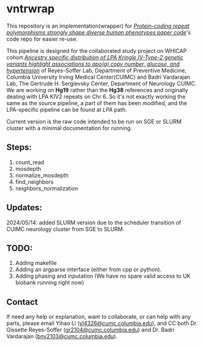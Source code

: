 # vntrwrap

This repository is an implementation(wrapper) for [*Protein-coding repeat polymorphisms strongly shape diverse human phenotypes paper code*](https://www.science.org/doi/10.1126/science.abg8289)'s code repo for easier re-use.

This pipeline is designed for the collaborated study project on WHICAP cohort *[Ancestry specific distribution of LPA Kringle IV-Type-2 genetic variants highlight associations to apo(a) copy number, glucose, and hypertension](https://doi.org/10.1101/2024.07.09.24310176)* of Reyes-Soffer Lab, Department of Preventive Medicine, Columbia University Irving Medical Center(CUIMC) and Badri Vardarajan Lab, The Gertrude H. Sergievsky Center, Department of Neurology CUIMC. We are working on **Hg19** rather than the **Hg38** references and originally dealing with LPA KIV2 repeats on Chr 6. So it's not exactly working the same as the source pipeline, a part of them has been modified, and the LPA-specific pipeline can be found at *LPA* path.

Current version is the raw code intended to be run on SGE or SLURM cluster with a minimal documentation for running.

## Steps:

1. count_read
2. mosdepth
3. normalize_mosdepth
4. find_neighbors
5. neighbors_normalization

## Updates:

2024/05/14: added SLURM version due to the scheduler transition of CUIMC neurology cluster from SGE to SLURM.

## TODO:

1. Adding makefile
2. Adding an argparse interface (either from cpp or python).
3. Adding phasing and inputation (We have no spare valid access to UK biobank running right now)

## Contact

If need any help or explanation, want to collaborate, or can help with any parts, please email Yihao Li (yl4326@cumc.columbia.edu), and CC both Dr. Gissette Reyes-Soffer (gr2104@cumc.columbia.edu) and Dr. Badri Vardarajan (bnv2103@cumc.columbia.edu).

